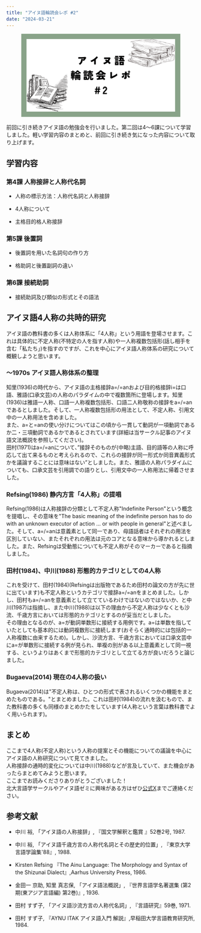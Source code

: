 ```yaml
---
title: "アイヌ語輪読会レポ #2"
date: "2024-03-21"
---
```


<figure>

![](assets/nfa3c1f3d5bf7_c76a480a38534496f873a02c1252ef66.png)

</figure>

前回に引き続きアイヌ語の勉強会を行いました。第二回は4〜6課について学習しました。軽い学習内容のまとめと、前回に引き続き気になった内容について取り上げます。

## 学習内容

### 第4課 人称接辞と人称代名詞

- 人称の標示方法：人称代名詞と人称接辞
    
- 4人称について
    
- 主格目的格人称接辞
    

### 第5課 後置詞

- 後置詞を用いた名詞句の作り方
    
- 格助詞と後置副詞の違い
    

### 第6課 接続助詞

- 接続助詞及び類似の形式とその語法
    

## アイヌ語4人称の共時的研究

アイヌ語の教科書の多くは人称体系に「4人称」という用語を登場させます。これは具体的に不定人称(不特定の人を指す人称)や一人称複数包括形(話し相手を含む「私たち」)を指すのですが、これを中心にアイヌ語人称体系の研究について概観しようと思います。

### 〜1970s アイヌ語人称体系の整理

知里(1936)の時代から、アイヌ語の主格接辞a=/=anおよび目的格接辞i=は口語、雅語(口承文芸)の人称のパラダイムの中で複数箇所に登場します。知里(1936)は雅語一人称、口語一人称複数包括形、口語二人称敬称の接辞をa=/=anであるとしました。そして、一人称複数包括形の用法として、不定人称、引用文中の一人称用法を含めました。  
また、a=と=anの使い分けについてはこの頃から一貫して動詞が一項動詞であるか二・三項動詞であるかであるとされています(詳細は当サークル記事のアイヌ語文法概説を参照してください)。  
田村(1971)はa=/=anについて、”接辞そのものが(中略)主語、目的語等の人称に呼応して出て来るものと考えられるので、これらの接辞が同一形式か同音異義形式かを議論することには意味はない”としました。また、雅語の人称パラダイムについても、口承文芸を引用調での語りとし、引用文中の一人称用法に帰着させました。

### Refsing(1986) 静内方言「4人称」の提唱

Refsing(1986)は人称接辞の分類として不定人称"Indefinite Person"という概念を提唱し、その意味を"The basic meaning of the indefinite person has to do with an unknown executor of action … or with people in general"と述べました。そして、a=/=anは意義素として同一であり、母語話者はそれぞれの用法を区別していない、またそれぞれの用法は元のコアとなる意味から導かれるとしました。また、Refsingは受動態についても不定人称がそのマーカーであると指摘しました。

### 田村(1984)、中川(1988) 形態的カテゴリとしての4人称

これを受けて、田村(1984)(Refsingは出版物であるため田村の論文の方が先に世に出ています)も不定人称というカテゴリで接辞a=/=anをまとめました。しかし、田村もa=/=anを意義素として立てているわけではないのではないか、と中川(1987)は指摘し、また中川(1988)は以下の理由から不定人称は少なくとも沙流、千歳方言においては形態的カテゴリとするのが妥当だとしました。  
その理由となるのが、a=が動詞単数形に接続する用例です。a=は単数を指していたとしても基本的には動詞複数形に接続します(おそらく通時的には包括的一人称複数に由来するため)。しかし、沙流方言、千歳方言においては口承文芸中にa=が単数形に接続する例が見られ、単複の別がある以上意義素として同一視する、というよりはあくまで形態的カテゴリとして立てる方が良いだろうと論じました。

### Bugaeva(2014) 現在の4人称の扱い

Bugaeva(2014)は"不定人称は、ひとつの形式で表されるいくつかの機能をまとめたものである。"とまとめました。これは田村(1984)の流れを汲むもので、また教科書の多くも同様のまとめかたをしています(4人称という言葉は教科書でよく用いられます)。

## まとめ

ここまで4人称(不定人称)という人称の提案とその機能についての議論を中心にアイヌ語の人称研究について見てきました。  
人称接辞の通時的変化については中川(1988)などが言及していて、また機会があったらまとめてみようと思います。  
ここまでお読みくださりありがとうございました！  
北大言語学サークルやアイヌ語ゼミに興味がある方はぜひ[公式X](https://twitter.com/HU_Linguistic)までご連絡ください。

## 参考文献

- 中川 裕, 「アイヌ語の人称接辞」, 『国文学解釈と鑑賞 』52巻2号, 1987.
    
- 中川 裕, 「アイヌ語千歳方言の人称代名詞とその歴史的位置」, 『東京大学言語学論集'88』, 1988.
    
- Kirsten Refsing 『The Ainu Language: The Morphology and Syntax of the Shizunai Dialect』,Aarhus University Press, 1986.
    
- 金田一 京助, 知里 真志保, 「アイヌ語法概説」, 『世界言語学名著選集 (第2期(東アジア言語編) 第2巻)』, 1936.
    
- 田村 すず子, 「アイヌ語沙流方言の人称代名詞」, 『言語研究』59巻, 1971.
    
- 田村 すず子, 『AYNU ITAK アイヌ語入門 解説』,早稲田大学言語教育研究所, 1984.
